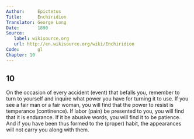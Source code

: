 ```yaml
---
Author:     Epictetus  
Title:      Enchiridion  
Translator: George Long  
Date:       1890  
Source:
   label: wikisource.org
   url: http://en.wikisource.org/wiki/Enchiridion
Code:       gl  
Chapter: 10
---
```

##  10

On the occasion of every accident (event) that befalls you, remember to turn to
yourself and inquire what power you have for turning it to use. If you see a
fair man or a fair woman, you will find that the power to resist is temperance
(continence). If labor (pain) be presented to you, you will find that it is
endurance. If it be abusive words, you will find it to be patience. And if you
have been thus formed to the (proper) habit, the appearances will not carry you
along with them.


